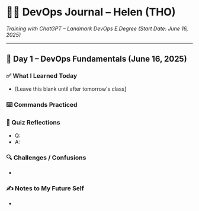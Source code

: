 # 🧑‍💻 DevOps Journal – Helen (THO)
_Training with ChatGPT – Landmark DevOps E.Degree (Start Date: June 16, 2025)_

---

## 📅 Day 1 – DevOps Fundamentals (June 16, 2025)

### ✅ What I Learned Today
- [Leave this blank until after tomorrow's class]

### ⌨️ Commands Practiced

### 🧠 Quiz Reflections
- Q:
- A:

### 🔍 Challenges / Confusions
- 

### ✍️ Notes to My Future Self
- 
